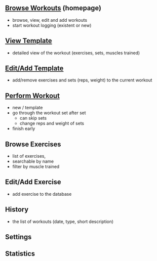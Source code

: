 ## [Browse Workouts](browse-workouts.md) (homepage)
- browse, view, edit and add workouts
- start workout logging (existent or new)
## [View Template](view-template.md)
- detailed view of the workout (exercises, sets, muscles trained)
## [Edit/Add Template](edit-template.md)
- add/remove exercises and sets (reps, weight) to the current workout
## [Perform Workout](perform-workout.md)
- new / template
- go through the workout set after set 
	- can skip sets
	- change reps and weight of sets
- finish early
## Browse Exercises
- list of exercises, 
- searchable by name 
- filter by muscle trained
## Edit/Add Exercise
- add exercise to the database
## History
- the list of workouts (date, type, short description)
## Settings
## Statistics
